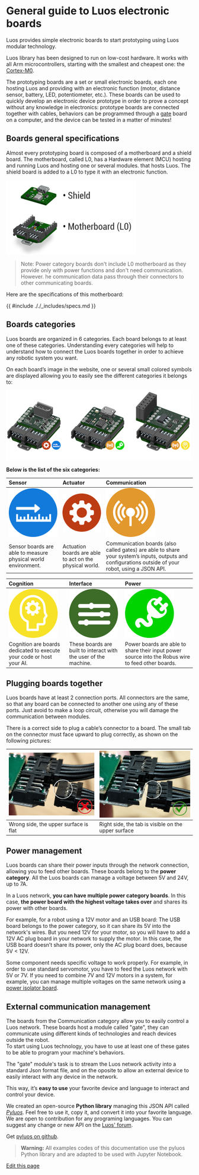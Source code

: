 # General guide to Luos electronic boards
Luos provides simple electronic boards to start prototyping using Luos modular technology.

Luos library has been designed to run on low-cost hardware. It works with all Arm microcontrollers, starting with the smallest and cheapest one: the <a href="https://developer.arm.com/ip-products/processors/cortex-m/cortex-m0" target="_blank">Cortex-M0</a>. 

The prototyping boards are a set or small electronic boards, each one hosting Luos and providing with an electronic function (motor, distance sensor, battery, LED, potentiometer, etc.). These boards can be used to quickly develop an electronic device prototype in order to prove a concept without any knowledge in electronics: prototype boards are connected together with cables, behaviors can be programmed through a [gate](/_pages/prototyping_boards/boards_list/usb.md) board on a computer, and the device can be tested in a matter of minutes!

## Boards general specifications
Almost every prototyping board is composed of a motherboard and a shield board. The motherboard, called L0, has a Hardware element (MCU) hosting and running Luos and hosting one or several modules. that hosts Luos. The shield board is added to a L0 to type it with an electronic function.

<img src="/_assets/img/assembly.png" height="200px" />

> Note: Power category boards don't include L0 motherboard as they provide only with power functions and don't need communication. However. he communication data pass through their connectors to other communicating boards.

Here are the specifications of this motherboard:

{{ #include ././_includes/specs.md }}

## Boards categories
Luos boards are organized in 6 categories. Each board belongs to at least one of these categories. Understanding every categories will help to understand how to connect the Luos boards together in order to achieve any robotic system you want.

On each board’s image in the website, one or several small colored symbols are displayed allowing you to easily see the different categories it belongs to:

<img src="/_assets/img/boards_example.png" height="" />

**Below is the list of the six categories:**

|Sensor|Actuator|Communication|
|:-|:-|:-|
|![](/_assets/img/sticker-sensor.png)|![](/_assets/img/sticker-actuation.png)|![](/_assets/img/sticker-communication.png)|
|Sensor boards are able to measure physical world environment.|Actuation boards are able to act on the physical world.|Communication boards (also called gates) are able to share your system’s inputs, outputs and configurations outside of your robot, using a JSON API.|

|Cognition|Interface|Power|
|:-|:-|:-|
|![](/_assets/img/sticker-cognition.png)|![](/_assets/img/sticker-interface.png)|![](/_assets/img/sticker-power.png)|
|Cognition are boards dedicated to execute your code or host your AI.|These boards are built to interact with the user of the machine.|Power boards are able to share their input power source into the Robus wire to feed other boards.|

<a name="plug"></a>
## Plugging boards together
Luos boards have at least 2 connection ports. All connectors are the same, so that any board can be connected to another one using any of these ports. Just avoid to make a loop circuit, otherwise you will damage the communication between modules.

There is a correct side to plug a cable’s connector to a board. The small tab on the connector must face upward to plug correctly, as shown on the following pictures:

|![Wrong side img](/_assets/img/plug-no.png)|![Right side img](/_assets/img/plug-yes.png)|
|:-|:-|
|Wrong side, the upper surface is flat|Right side, the tab is visible on the upper surface|

## Power management
Luos boards can share their power inputs through the network connection, allowing you to feed other boards. These boards belong to the **power category**.
All the Luos boards can manage a voltage between 5V and 24V, up to 7A.

In a Luos network, **you can have multiple power category boards**. In this case, **the power board with the highest voltage takes over** and shares its power with other boards.

For example, for a robot using a 12V motor and an USB board: The USB board belongs to the power category, so it can share its 5V into the network's wires. But you need 12V for your motor, so you will have to add a 12V AC plug board in your network to supply the motor. In this case, the USB board doesn’t share its power, only the AC plug board does, because 5V < 12V.

Some component needs specific voltage to work properly. For example, in order to use standard servomotor, you have to feed the Luos network with 5V or 7V. If you need to combine 7V and 12V motors in a system, for example, you can manage multiple voltages on the same network using a [power isolator board](/_pages/prototyping_boards/boards_list/power-isolator.md).

## External communication management
The boards from the Communication category allow you to easily control a Luos network. These boards host a module called "gate", they can communicate using different kinds of technologies and reach devices outside the robot.<br/>To start using Luos technology, you have to use at least one of these gates to be able to program your machine's behaviors.

The "gate" module's task is to stream the Luos network activity into a standard Json format file, and on the oposite to allow an external device to easily interact with any device in the network.

This way, it’s **easy to use** your favorite device and language to interact and control your device.

We created an open-source **Python library** managing this JSON API called [*Pyluos*](/_pages/high/pyluos.md). Feel free to use it, copy it, and convert it into your favorite language. We are open to contribution for any programing languages. You can suggest any change or new API on the <a href="https://community.luos.io/" target="_blank">Luos' forum</a>.

Get <a href="https://github.com/Luos-io/Pyluos" target="_blank">pyluos on github</a>.

> **Warning:** All examples codes of this documentation use the pyluos Python library and are adapted to be used with Jupyter Notebook.

<div class="cust_edit_page"><a href="https://github.com/Luos-io/doc/src/_pages/prototyping_boards/electronic-use.md">Edit this page</a></div>